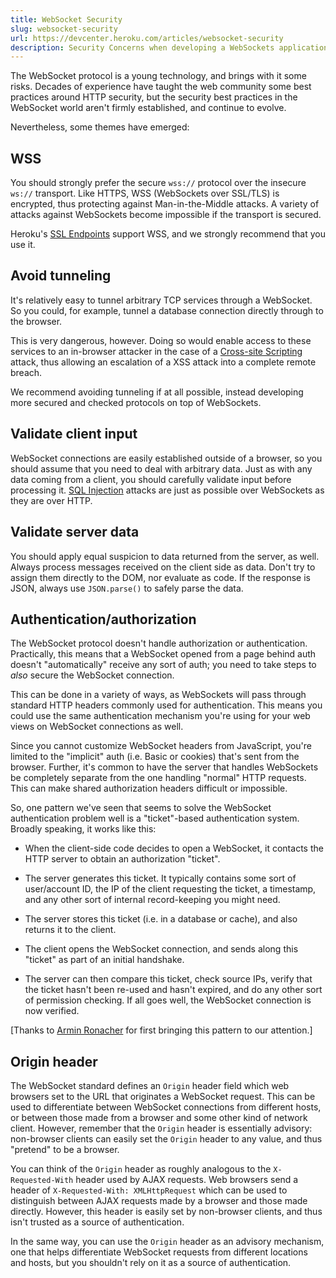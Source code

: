 ```yaml
---
title: WebSocket Security
slug: websocket-security
url: https://devcenter.heroku.com/articles/websocket-security
description: Security Concerns when developing a WebSockets application
---
```


The WebSocket protocol is a young technology, and brings with it some risks. Decades of experience have taught the web community some best practices around HTTP security, but the security best practices in the WebSocket world aren't firmly established, and continue to evolve.

Nevertheless, some themes have emerged:

## WSS

You should strongly prefer the secure `wss://` protocol over the insecure `ws://` transport. Like HTTPS, WSS (WebSockets over SSL/TLS) is encrypted, thus protecting against Man-in-the-Middle attacks. A variety of attacks against WebSockets become impossible if the transport is secured.

Heroku's [SSL Endpoints](https://devcenter.heroku.com/articles/ssl-endpoint) support WSS, and we strongly recommend that you use it.

## Avoid tunneling

It's relatively easy to tunnel arbitrary TCP services through a WebSocket. So you could, for example, tunnel a database connection directly through to the browser.

This is very dangerous, however. Doing so would enable access to these services to an in-browser attacker in the case of a [Cross-site Scripting](https://www.owasp.org/index.php/Cross-site_Scripting_%28XSS%29) attack, thus allowing an escalation of a XSS attack into a complete remote breach.

We recommend avoiding tunneling if at all possible, instead developing more secured and checked protocols on top of WebSockets.

## Validate client input

WebSocket connections are easily established outside of a browser, so you should assume that you need to deal with arbitrary data. Just as with any data coming from a client, you should carefully validate input before processing it. [SQL Injection](https://www.owasp.org/index.php/SQL_Injection) attacks are just as possible over WebSockets as they are over HTTP.

## Validate server data

You should apply equal suspicion to data returned from the server, as well. Always process messages received on the client side as data. Don't try to assign them directly to the DOM, nor evaluate as code. If the response is JSON, always use `JSON.parse()` to safely parse the data.

## Authentication/authorization

The WebSocket protocol doesn't handle authorization or authentication. Practically, this means that a WebSocket opened from a page behind auth doesn't "automatically" receive any sort of auth; you need to take steps to *also* secure the WebSocket connection.

This can be done in a variety of ways, as WebSockets will pass through standard HTTP headers commonly used for authentication. This means you could use the same authentication mechanism you're using for your web views on WebSocket connections as well.

Since you cannot customize WebSocket headers from JavaScript, you're limited to the "implicit" auth (i.e. Basic or cookies) that's sent from the browser. Further, it's common to have the server that handles WebSockets be completely separate from the one handling "normal" HTTP requests. This can make shared authorization headers difficult or impossible.

So, one pattern we've seen that seems to solve the WebSocket authentication problem well is a "ticket"-based authentication system. Broadly speaking, it works like this:

* When the client-side code decides to open a WebSocket, it contacts the HTTP server to obtain an authorization "ticket".

* The server generates this ticket. It typically contains some sort of user/account ID, the IP of the client requesting the ticket, a timestamp, and any other sort of internal record-keeping you might need.

* The server stores this ticket (i.e. in a database or cache), and also returns it to the client.

* The client opens the WebSocket connection, and sends along this "ticket" as part of an initial handshake.

* The server can then compare this ticket, check source IPs, verify that the ticket hasn't been re-used and hasn't expired, and do any other sort of permission checking. If all goes well, the WebSocket connection is now verified.

[Thanks to [Armin Ronacher](http://lucumr.pocoo.org/2012/9/24/websockets-101/) for first bringing this pattern to our attention.]

## Origin header

The WebSocket standard defines an `Origin` header field which web browsers set to the URL that originates a WebSocket request. This can be used to differentiate between WebSocket connections from different hosts, or between those made from a browser and some other kind of network client. However, remember that the `Origin` header is essentially advisory: non-browser clients can easily set the `Origin` header to any value, and thus "pretend" to be a browser.

You can think of the `Origin` header as roughly analogous to the `X-Requested-With` header used by AJAX requests. Web browsers send a header of `X-Requested-With: XMLHttpRequest` which can be used to distinguish between AJAX requests made by a browser and those made directly. However, this header is easily set by non-browser clients, and thus isn't trusted as a source of authentication.

In the same way, you can use the `Origin` header as an advisory mechanism, one that helps differentiate WebSocket requests from different locations and hosts, but you shouldn't rely on it as a source of authentication.